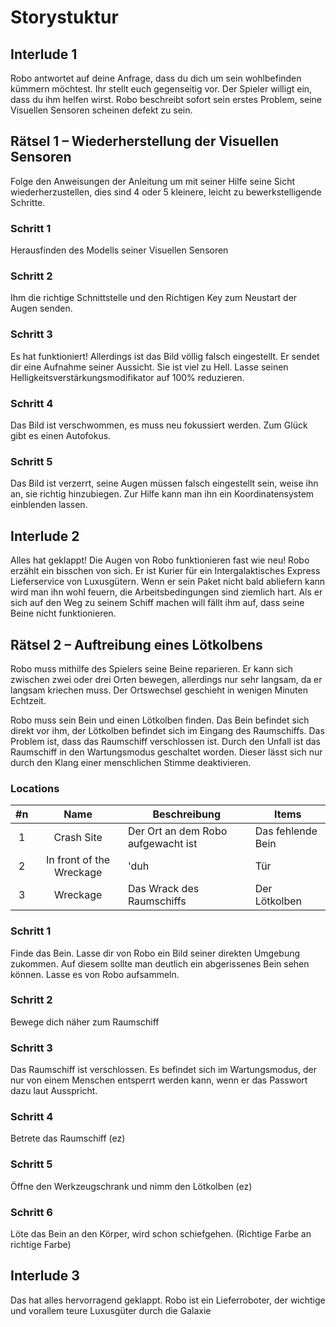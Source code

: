 # Storystuktur
## Interlude 1
Robo antwortet auf deine Anfrage, dass du dich um sein wohlbefinden kümmern möchtest. Ihr stellt euch gegenseitig vor. Der Spieler willigt ein, dass du ihm helfen wirst. Robo beschreibt sofort sein erstes Problem, seine Visuellen Sensoren scheinen defekt zu sein.
## Rätsel 1 – Wiederherstellung der Visuellen Sensoren
Folge den Anweisungen der Anleitung um mit seiner Hilfe seine Sicht wiederherzustellen, dies sind 4 oder 5 kleinere, leicht zu bewerkstelligende Schritte.
### Schritt 1
Herausfinden des Modells seiner Visuellen Sensoren
### Schritt 2
Ihm die richtige Schnittstelle und den Richtigen Key zum Neustart der Augen senden.
### Schritt 3
Es hat funktioniert! Allerdings ist das Bild völlig falsch eingestellt. Er sendet dir eine Aufnahme seiner Aussicht. Sie ist viel zu Hell. Lasse seinen Helligkeitsverstärkungsmodifikator auf 100% reduzieren.
### Schritt 4
Das Bild ist verschwommen, es muss neu fokussiert werden. Zum Glück gibt es einen Autofokus.
### Schritt 5
Das Bild ist verzerrt, seine Augen müssen falsch eingestellt sein, weise ihn an, sie richtig hinzubiegen. Zur Hilfe kann man ihn ein Koordinatensystem einblenden lassen.
## Interlude 2
Alles hat geklappt! Die Augen von Robo funktionieren fast wie neu!
Robo erzählt ein bisschen von sich. Er ist Kurier für ein Intergalaktisches Express Lieferservice von Luxusgütern. Wenn er sein Paket nicht bald abliefern kann wird man ihn wohl feuern, die Arbeitsbedingungen sind ziemlich hart. Als er sich auf den Weg zu seinem Schiff machen will fällt ihm auf, dass seine Beine nicht funktionieren.
## Rätsel 2 – Auftreibung eines Lötkolbens
Robo muss mithilfe des Spielers seine Beine reparieren. Er kann sich zwischen zwei oder drei Orten bewegen, allerdings nur sehr langsam, da er langsam kriechen muss. Der Ortswechsel geschieht in wenigen Minuten Echtzeit.

Robo muss sein Bein und einen Lötkolben finden. Das Bein befindet sich direkt vor ihm, der Lötkolben befindet sich im Eingang des Raumschiffs. Das Problem ist, dass das Raumschiff verschlossen ist. Durch den Unfall ist das Raumschiff in den Wartungsmodus geschaltet worden. Dieser lässt sich nur durch den Klang einer menschlichen Stimme deaktivieren.

### Locations
|#n|Name|Beschreibung|Items|
|:-:|:-:|---|---|
|1|Crash Site|Der Ort an dem Robo aufgewacht ist|Das fehlende Bein|
|2|In front of the Wreckage|'duh|Tür|
|3|Wreckage|Das Wrack des Raumschiffs|Der Lötkolben|

### Schritt 1
Finde das Bein. Lasse dir von Robo ein Bild seiner direkten Umgebung zukommen. Auf diesem sollte man deutlich ein abgerissenes Bein sehen können. Lasse es von Robo aufsammeln.
### Schritt 2
Bewege dich näher zum Raumschiff
### Schritt 3
Das Raumschiff ist verschlossen. Es befindet sich im Wartungsmodus, der nur von einem Menschen entsperrt werden kann, wenn er das Passwort dazu laut Ausspricht.
### Schritt 4
Betrete das Raumschiff (ez)
### Schritt 5
Öffne den Werkzeugschrank und nimm den Lötkolben (ez)
### Schritt 6
Löte das Bein an den Körper, wird schon schiefgehen. (Richtige Farbe an richtige Farbe)

## Interlude 3
Das hat alles hervorragend geklappt. Robo ist ein Lieferroboter, der wichtige und vorallem teure Luxusgüter durch die Galaxie
